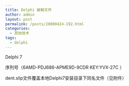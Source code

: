 ```yaml
---
title: Delphi 破解文件
author: admin
layout: post
permalink: /posts/20080424-192.html
categories:
  - 其他技术
tags:
  - delphi
---
```

Delphi 7

序列号（6AMD-PDJ686-APME9D-9CDR KEY:YVX-27C ）

dent.slip文件覆盖本地Delphi7安装目录下同名文件（见附件）